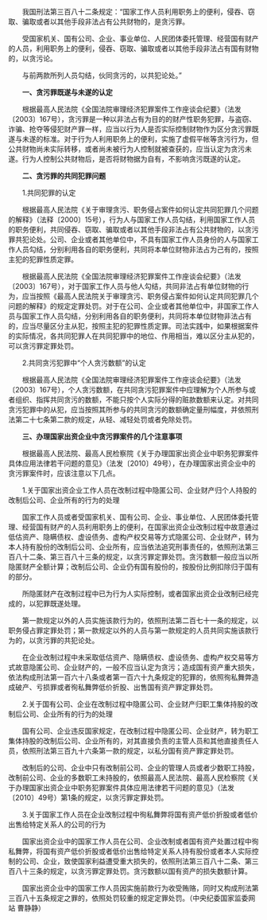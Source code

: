 　　我国刑法第三百八十二条规定：“国家工作人员利用职务上的便利，侵吞、窃取、骗取或者以其他手段非法占有公共财物的，是贪污罪。

　　受国家机关、国有公司、企业、事业单位、人民团体委托管理、经营国有财产的人员，利用职务上的便利，侵吞、窃取、骗取或者以其他手段非法占有国有财物的，以贪污论。

　　与前两款所列人员勾结，伙同贪污的，以共犯论处。”

　　**一、贪污罪既遂与未遂的认定**

　　根据最高人民法院《全国法院审理经济犯罪案件工作座谈会纪要》（法发〔2003〕167号），贪污罪是一种以非法占有为目的的财产性职务犯罪，与盗窃、诈骗、抢夺等侵犯财产罪一样，应当以行为人是否实际控制财物作为区分贪污罪既遂与未遂的标准。对于行为人利用职务上的便利，实施了虚假平帐等贪污行为，但公共财物尚未实际转移，或者尚未被行为人控制就被查获的，应当认定为贪污未遂。行为人控制公共财物后，是否将财物据为自有，不影响贪污既遂的认定。

　　**二、贪污罪的共同犯罪问题**

　　1.共同犯罪的认定

　　根据最高人民法院《关于审理贪污、职务侵占案件如何认定共同犯罪几个问题的解释》（法释〔2000〕15号），行为人与国家工作人员勾结，利用国家工作人员的职务便利，共同侵吞、窃取、骗取或者以其他手段非法占有公共财物的，以贪污罪共犯论处。公司、企业或者其他单位中，不具有国家工作人员身份的人与国家工作人员勾结，分别利用各自的职务便利，共同将本单位财物非法占为己有的，按照主犯的犯罪性质定罪。

　　根据最高人民法院《全国法院审理经济犯罪案件工作座谈会纪要》（法发〔2003〕167号），对于国家工作人员与他人勾结，共同非法占有单位财物的行为，应当按照《最高人民法院关于审理贪污、职务侵占案件如何认定共同犯罪几个问题的解释》的规定定罪处罚。对于在公司、企业或者其他单位中，非国家工作人员与国家工作人员勾结，分别利用各自的职务便利，共同将本单位财物非法占有的，应当尽量区分主从犯，按照主犯的犯罪性质定罪。司法实践中，如果根据案件的实际情况，各共同犯罪人在共同犯罪中的地位、作用相当，难以区分主从犯的，可以贪污罪定罪处罚。

　　2.共同贪污犯罪中“个人贪污数额”的认定

　　根据最高人民法院《全国法院审理经济犯罪案件工作座谈会纪要》（法发〔2003〕167号），个人贪污数额，在共同贪污犯罪案件中应理解为个人所参与或者组织、指挥共同贪污的数额，不能只按个人实际分得的赃款数额来认定。对共同贪污犯罪中的从犯，应当按照其所参与的共同贪污的数额确定量刑幅度，并依照刑法第二十七条第二款的规定，从轻、减轻处罚或者免除处罚。

　　**三、办理国家出资企业中贪污罪案件的几个注意事项**

　　根据最高人民法院、最高人民检察院《关于办理国家出资企业中职务犯罪案件具体应用法律若干问题的意见》（法发〔2010〕49号），在办理国家出资企业中的贪污罪案件时，应该注意以下几点。

　　1.关于国家出资企业工作人员在改制过程中隐匿公司、企业财产归个人持股的改制后公司、企业所有的行为的处理

　　国家工作人员或者受国家机关、国有公司、企业、事业单位、人民团体委托管理、经营国有财产的人员利用职务上的便利，在国家出资企业改制过程中故意通过低估资产、隐瞒债权、虚设债务、虚构产权交易等方式隐匿公司、企业财产，转为本人持有股份的改制后公司、企业所有，应当依法追究刑事责任的，依照刑法第三百八十二条、第三百八十三条的规定，以贪污罪定罪处罚。贪污数额一般应当以所隐匿财产全额计算；改制后公司、企业仍有国有股份的，按股份比例扣除归于国有的部分。

　　所隐匿财产在改制过程中已为行为人实际控制，或者国家出资企业改制已经完成的，以犯罪既遂处理。

　　第一款规定以外的人员实施该款行为的，依照刑法第二百七十一条的规定，以职务侵占罪定罪处罚；第一款规定以外的人员与第一款规定的人员共同实施该款行为的，以贪污罪的共犯论处。

　　在企业改制过程中未采取低估资产、隐瞒债权、虚设债务、虚构产权交易等方式故意隐匿公司、企业财产的，一般不应当认定为贪污；造成国有资产重大损失，依法构成刑法第一百六十八条或者第一百六十九条规定的犯罪的，依照徇私舞弊造成破产、亏损罪或者徇私舞弊低价折股、出售国有资产罪定罪处罚。

　　2.关于国有公司、企业在改制过程中隐匿公司、企业财产归职工集体持股的改制后公司、企业所有的行为的处理

　　国有公司、企业违反国家规定，在改制过程中隐匿公司、企业财产，转为职工集体持股的改制后公司、企业所有的，对其直接负责的主管人员和其他直接责任人员，依照刑法第三百九十六条第一款的规定，以私分国有资产罪定罪处罚。

　　改制后的公司、企业中只有改制前公司、企业的管理人员或者少数职工持股，改制前公司、企业的多数职工未持股的，依照最高人民法院、最高人民检察院《关于办理国家出资企业中职务犯罪案件具体应用法律若干问题的意见》（法发〔2010〕49号）第1条的规定，以贪污罪定罪处罚。

　　3.关于国家工作人员在企业改制过程中徇私舞弊将国有资产低价折股或者低价出售给特定关系人的公司的行为

　　国家出资企业中的国家工作人员在公司、企业改制或者国有资产处置过程中徇私舞弊，将国有资产低价折股或者低价出售给特定关系人持有股份或者本人实际控制的公司、企业，致使国家利益遭受重大损失的，依照刑法第三百八十二条、第三百八十三条的规定，以贪污罪定罪处罚。贪污数额以国有资产的损失数额计算。

　　国家出资企业中的国家工作人员因实施前款行为收受贿赂，同时又构成刑法第三百八十五条规定之罪的，依照处罚较重的规定定罪处罚。（中央纪委国家监委网站 曹静静）